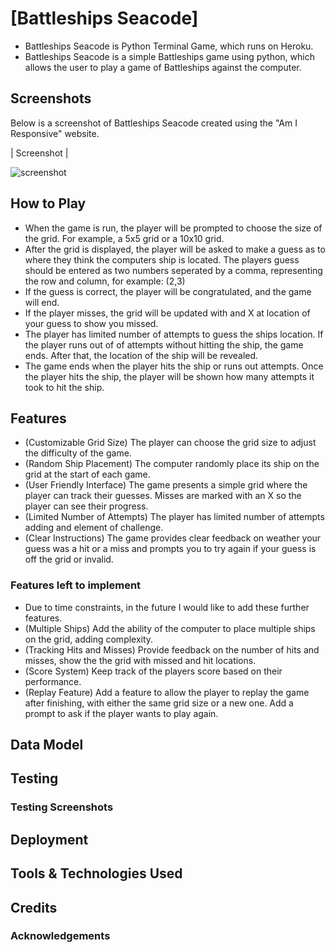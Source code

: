 # [Battleships Seacode]

* Battleships Seacode is Python Terminal Game, which runs on Heroku.
* Battleships Seacode is a simple Battleships game using python, which allows the user to play a game of Battleships against the computer.

## Screenshots

Below is a screenshot of Battleships Seacode created using the "Am I Responsive" website.

| Screenshot |

![screenshot]()

## How to Play

* When the game is run, the player will be prompted to choose the size of the grid. For example, a 5x5 grid or a 10x10 grid.
* After the grid is displayed, the player will be asked to make a guess as to where they think the computers ship is located.
The players guess should be entered as two numbers seperated by a comma, representing the row and column, for example: (2,3)
* If the guess is correct, the player will be congratulated, and the game will end.
* If the player misses, the grid will be updated with and X at location of your guess to show you missed.
* The player has limited number of attempts to guess the ships location. If the player runs out of of attempts without hitting the ship, the game ends. After that, the location of the ship will be revealed.
* The game ends when the player hits the ship or runs out attempts. Once the player hits the ship, the player will be shown how many attempts it took to hit the ship.


## Features

* (Customizable Grid Size) The player can choose the grid size to adjust the difficulty of the game.
* (Random Ship Placement) The computer randomly place its ship on the grid at the start of each game.
* (User Friendly Interface) The game presents a simple grid where the player can track their guesses. Misses are marked with an X so the player can see their progress.
* (Limited Number of Attempts) The player has limited number of attempts adding and element of challenge.
* (Clear Instructions) The game provides clear feedback on weather your guess was a hit or a miss and prompts you to try again if your guess is off the grid or invalid.

### Features left to implement

* Due to time constraints, in the future I would like to add these further features.
* (Multiple Ships) Add the ability of the computer to place multiple ships on the grid, adding complexity.
* (Tracking Hits and Misses) Provide feedback on the number of hits and misses, show the the grid with missed and hit locations.
* (Score System) Keep track of the players score based on their performance.
* (Replay Feature) Add a feature to allow the player to replay the game after finishing, with either the same grid size or a new one. Add a prompt to ask if the player wants to play again.



## Data Model


## Testing


### Testing Screenshots


## Deployment


## Tools & Technologies Used


## Credits


### Acknowledgements
